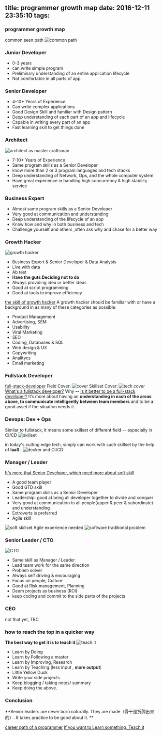 title: programmer growth map
date: 2016-12-11 23:35:10
tags:
---

### programmer growth map

  common seen path
  ![common path](https://www.ctl.io/developers/assets/images/blog/career-path-diagram.png)

### Junior Developer
 - 0-3 years
 - can write simple program
 - Preliminary understanding of an entire application lifecycle
 - Not comfortable in all parts of app 


### Senior  Developer
 - 4-10+ Years of Experience
 - Can write complex applications
 - Good Design  Skill and familiar with Design pattern
 - Deep understanding of  each part of an app and lifecycle 
 - Capable in writing every part of an app
 - Fast learning skill to get things done

### Architect
![architect as master craftsman](http://image.slidesharecdn.com/practicesofgoodsoftwarearchitects-1-120626135324-phpapp02/95/practices-of-good-software-architects-24-728.jpg?cb=1340718988)
 - 7-10+ Years of Experience
 - Same program skills as a Senior Developer
 - know more than 2 or 3 program languages and tech stacks 
 - Deep understanding of  Network, Ops,  and the whole computer system
 - Have great experience in handling high concurrency & high stability service  
 

###  Business Expert

  - Almost same program skills as a Senior Developer 
  - Very good at communication and understanding
  - Deep understanding of  the lifecycle of an app
  - Know how and why in both business and tech
  - Challenge yourself and others ,often ask why and chase for a better way

### Growth Hacker
![growth hacker](http://duraid.me/blog/wp-content/uploads/2014/12/growth-hacker-mix.png)
 - Business Expert & Senior  Developer & Data Analysis 
 - Live with data
 - Ab test
 -  **Have the guts Deciding not to do**
 -  Always providing idea or better ideas
 -  Good at script programming
 - Good at tools to improve efficiency

[ the skill of growth hacker](http://duraid.me/blog/part-2-growth-hacker-profile/) 
A growth hacker should be familiar with or have a background in as many of these categories as possible:


 - Product Management
 - Advertising, SEM
 - Usability
 - Viral Marketing
 - SEO
 - Coding, Databases & SQL
 - Web design & UX
 - Copywriting
 - Analitycs
 - Email marketing

### Fullstack Developer
[full-stack-developer](https://www.sitepoint.com/full-stack-developer/)
Field Cover:
![cover](https://dab1nmslvvntp.cloudfront.net/wp-content/uploads/2014/08/1409261668002.png)
Skillset Cover:
![tech cover](https://media.licdn.com/mpr/mpr/AAEAAQAAAAAAAAX_AAAAJGZiMDFhNzkxLWE1NWMtNGI4OS1iNTY3LTZhNWY3NTg1YjI5Yw.png)
[What's a fullstack developer?](http://www.laurencegellert.com/2012/08/what-is-a-full-stack-developer/)
Why -- [Is it better to be a full-stack developer?](https://www.sitepoint.com/full-stack-developer/)
It’s more about having an **understanding in each of the areas above, to communicate intelligently between team members** and to be a good asset if the situation needs it.

### Devops: Dev + Ops 
Similar to fullstack,  it means some skillset of different field -- especially in CI/CD
![skillset](https://www.redhat.com/cms/managed-files/diagram-devops-opensource-900x450.png)

in today's cutting edge tech, simply can work with such skillset by the help of **IaaS** :
![docker and CI/CD](http://www.relevancelab.com/RLCatalyst/assets/img/catalyst/containers-devops.png)


### Manager / Leader
[It's more that Senior Developer, which need more about soft skill](http://www.pmexamsmartnotes.com/11-essential-soft-skills-required-for-a-project-manager/)

  - A good team player
  - Good  GTD skill
  - Same program skills as a Senior Developer
  - Leadership: good at bring all developer together to divide and conquer 
  - Very good at communication to all people(upper & peer & subordinate) and understanding
  - Extroverts is preferred
  - Agile skill
  
![soft skillset](https://leadershipchamps.files.wordpress.com/2013/04/pms-essential-soft-skills.jpg)
Agile experience needed
![software traditional problem](http://jancology.com/blog/archives/software-project.gif)

### Senior Leader / CTO
![CTO](http://7xk67t.com1.z0.glb.clouddn.com/cto.jpeg)
 - Same skill as Manager / Leader
 - Lead team work for the same direction
 - Problem solver
 - Always self driving & encouraging 
 - Focus on people, Culture
 - Good at Risk management, Planning 
 - Deem projects as business (ROI)
 - keep coding and commit to the side parts of the projects
 
 
### CEO
 not that yet, TBC

### how to reach the top in a quicker way

**The best way to get it is to teach it**
![teach it](https://i2.wp.com/www.keytokorean.com/wp-content/uploads/2013/09/einstein-explain-simply.jpg)
 - Learn by Doing
 - Learn by Following a master
 - Learn by Improving, Research
 - Learn by Teaching (less input , **more output**)
 - Little Yellow Duck
 - Write your side projects
 - Keep blogging / taking notes/ summary 
 - Keep doing the above.

### Conclusion
**Senior leaders are never born naturally. They are made（骨干是折腾出来的）. It takes practice to be good about it. **

[career path of a programmer](https://www.ctl.io/developers/blog/post/career-path-of-a-programmer/)
[If you want to Learn something, Teach it](http://keytokorean.com/blog/motivation/if-you-want-to-learn-something-teach-it/)
